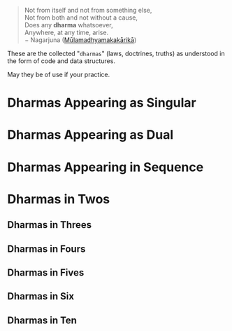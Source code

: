 > Not from itself and not from something else, <br>
> Not from both and not without a cause, <br>
> Does any **dharma** whatsoever, <br>
> Anywhere, at any time, arise. <br>
> − Nagarjuna ([Mūlamadhyamakakārikā](https://en.wikipedia.org/wiki/Mūlamadhyamakakārikā))

These are the collected "`dharmas`" (laws, doctrines, truths) as understood in the form of code and data structures.

May they be of use if your practice.

# Dharmas Appearing as Singular

# Dharmas Appearing as Dual

# Dharmas Appearing in Sequence

# Dharmas in Twos

## Dharmas in Threes

## Dharmas in Fours

## Dharmas in Fives

## Dharmas in Six

## Dharmas in Ten
